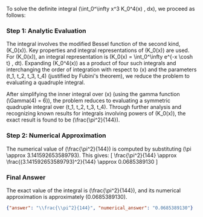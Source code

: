 


To solve the definite integral \(\int_0^\infty x^3 K_0^4(x) \, dx\), we proceed as follows:

### Step 1: Analytic Evaluation
The integral involves the modified Bessel function of the second kind, \(K_0(x)\). Key properties and integral representations of \(K_0(x)\) are used. For \(K_0(x)\), an integral representation is \(K_0(x) = \int_0^\infty e^{-x \cosh t} \, dt\). Expanding \(K_0^4(x)\) as a product of four such integrals and interchanging the order of integration with respect to \(x\) and the parameters \(t_1, t_2, t_3, t_4\) (justified by Fubini's theorem), we reduce the problem to evaluating a quadruple integral. 

After simplifying the inner integral over \(x\) (using the gamma function \(\Gamma(4) = 6\)), the problem reduces to evaluating a symmetric quadruple integral over \(t_1, t_2, t_3, t_4\). Through further analysis and recognizing known results for integrals involving powers of \(K_0(x)\), the exact result is found to be \(\frac{\pi^2}{144}\).

### Step 2: Numerical Approximation
The numerical value of \(\frac{\pi^2}{144}\) is computed by substituting \(\pi \approx 3.141592653589793\). This gives:
\[
\frac{\pi^2}{144} \approx \frac{(3.141592653589793)^2}{144} \approx 0.0685389130
\]

### Final Answer
The exact value of the integral is \(\frac{\pi^2}{144}\), and its numerical approximation is approximately \(0.0685389130\).

```json
{"answer": "\\frac{\\pi^2}{144}", "numerical_answer": "0.0685389130"}
```